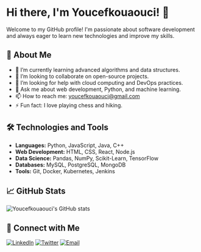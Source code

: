 # Hi there, I'm Youcefkouaouci! 👋

Welcome to my GitHub profile! I'm passionate about software development and always eager to learn new technologies and improve my skills.

## 🚀 About Me

- 🌱 I’m currently learning advanced algorithms and data structures.
- 👯 I’m looking to collaborate on open-source projects.
- 🤔 I’m looking for help with cloud computing and DevOps practices.
- 💬 Ask me about web development, Python, and machine learning.
- 📫 How to reach me: youcefkouaouci@gmail.com
- ⚡ Fun fact: I love playing chess and hiking.

## 🛠️ Technologies and Tools

- **Languages:** Python, JavaScript, Java, C++
- **Web Development:** HTML, CSS, React, Node.js
- **Data Science:** Pandas, NumPy, Scikit-Learn, TensorFlow
- **Databases:** MySQL, PostgreSQL, MongoDB
- **Tools:** Git, Docker, Kubernetes, Jenkins

## 📈 GitHub Stats

![Youcefkouaouci's GitHub stats](https://github-readme-stats.vercel.app/api?username=Youcefkouaouci&show_icons=true&theme=radical)

## 🔗 Connect with Me

[![LinkedIn](https://img.shields.io/badge/LinkedIn-blue?style=flat-square&logo=linkedin&logoColor=white)](https://www.linkedin.com/in/youcef-kouaouci)
[![Twitter](https://img.shields.io/badge/Twitter-blue?style=flat-square&logo=twitter&logoColor=white)](https://twitter.com/youcefkouaouci)
[![Email](https://img.shields.io/badge/Email-red?style=flat-square&logo=gmail&logoColor=white)](mailto:youcefkouaouci@gmail.com)
